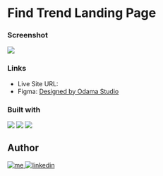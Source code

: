 # Find Trend Landing Page

### Screenshot

![](./public/screenshot.png)

### Links

- Live Site URL: []()
- Figma: [Designed by Odama Studio](https://www.figma.com/file/WJFmySkWyK0ZewopoFUJFo/Findtrend-Webflow-(Free-Code)-(Community)?type=design&node-id=2-620&mode=design&t=xclBfDSDETErabsP-0)

### Built with

<p>
    <img src="https://img.shields.io/badge/react-%2320232a.svg?style=for-the-badge&logo=react&logoColor=%2361DAFB" />
    <img src="https://img.shields.io/badge/Tailwind_CSS-38B2AC?style=for-the-badge&logo=tailwind-css&logoColor=white" />
    <img src="https://img.shields.io/badge/Vite-B73BFE?style=for-the-badge&logo=vite&logoColor=FFD62E" />  
</p>

## Author

<p>
  <a href="https://afshoang.github.io/portfolio/">
    <img alt="me" title="Me" src="https://img.shields.io/badge/portfolio-000000?style=for-the-badge&logo=About.me&logoColor=white" />
  </a>
  <a href="https://www.linkedin.com/in/hoangpham56/">
    <img alt="linkedin" title="LinkedIn" src="https://img.shields.io/badge/LinkedIn-0077B5?style=for-the-badge&logo=linkedin&logoColor=white" />
  </a>
</p>

